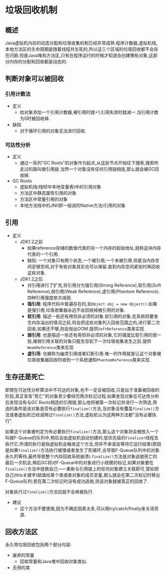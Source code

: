# 垃圾回收机制

## 概述

Java虚拟机内存的动态分配和垃圾收集机制已经非常成熟.程序计数器,虚拟机栈,本地方法区的生命周期是随着线程共生死的,所以这三个区域的垃圾回收都不会存在问题.但是Java堆和方法区,只有在程序运行的时候才知道会创建哪些对象,这部分内存的分配和回收都是动态的.

## 判断对象可以被回收

### 引用计数法

* 定义
  * 给对象添加一个引用计数器,被引用时就+1,引用失效时就减一.当引用计数为0时被回收掉.
* 缺陷
  * 对于循环引用的对象无法进行回收.

### 可达性分析

- 定义
  - 通过一系列"GC Roots"的对象作为起点,从这些节点开始往下搜索,搜索所走过的路叫做引用链.当然一个对象没有任何引用链相连,那么就会被GC回收掉.
- GC Roots
  - 虚拟机栈(栈桢中本地变量表)中的引用对象
  - 方法区中静态属性引用的对象
  - 方法区中常量引用的对象
  - 本地方法栈中的JNI(即一般说的Native方法)引用的对象



## 引用

- 定义
  - JDK1.2之前
    - 如果reference存储的数值代表的另一个内存的起始地址,就称这块内存代表的一个引用.
    - 缺陷: 一个对象只有两个状态,一个被引用,一个未被引用.但是当内存空间足够空闲,对于有些对象其实也可以保留.直到内存空间紧张时再回收这些对象.
  - JDK1.2之后
    - 对引用进行了扩充,将引用分为强引用(Strong Reference),软引用(Soft Reference),弱引用(Weak Reference),虚引用(Phantom Reference).四种引用强度依次减弱.
    - **强引用**: 程序代码中普遍存在的,如`Object obj = new Object()`.如果是强引用,垃圾收集器永远不会回收掉被引用的对象.
    - **软引用**: 描述一些还有用但非必须的对象.软引用的对象,在系统将要发生内存溢出的情况之前,将会把这些对象列入回收范围之内,进行第二次回收,如果还不够,则会抛出OOM.提供`SoftReference`类来实现
    - **弱引用**: 也是描述一些还有用但非必须的对象,它的强度比软引用的弱一些,被弱引用关联的对象只能生存到下一次垃圾收集发生之前.提供`WeakReference`类来实现
    - **虚引用**: 也被称为幽灵引用或者幻影引用.唯一的作用就是让这个对象被垃圾收集器回收时收到一个系统通知`PhantomReference`类来实现.



## 生存还是死亡

即使在可达性分析算法中不可达的对象,也不一定会被回收,只是出于准备被回收的阶段,真正宣告"死亡"的对象至少要经历两次标记过程.如果发现对象在可达性分析后发现没有与GC Roots相连的引用链,那么他将被第一次标记并进行一次筛选,筛选的条件是该对象是否有必要执行`finalize()`方法,当对象没有覆盖`finalize()`方法或者虚拟机已经调用过`finalize()`方法,虚拟机认为这两种方法都"没有必要执行".

如果这个对象被判定为有必要执行`finalize()`方法,那么这个对象将会被放入一个叫做F-Queue的队列中,稍后会由虚拟机自动创建的,低优先级的`Finalizer`线程去执行它.所谓的执行是指虚拟机会触发这个方法,但并不承诺会等待它运行结束(原因是如果`finalize()`方法执行缓慢或者发生了死循环,会导致F-Queue队列中的对象永久的等待,最终导致整个内存回收系统崩溃).`finalize()`方法是对象逃脱死亡的最后一次机会,稍后GC将对F-Queue中的对象进行小规模的标记,如果对象要在`finalize()`方法中拯救自己——重新与引用链上的任何对象建立关联即可,譬如把自己(this关键字)赋值给某个类或者对象的成员变量,那么就会在第二次标记时移出F-Queue队列;若在第二次标记时没有成功逃脱,则该对象就被真正的回收了.

对象执行过`finalize()`方法后就不会再被执行.

* 建议
  * 这个方法不要使用,因为不确定因素太多,可以用try/catch/finally来关闭资源.



## 回收方法区

永久带垃圾回收包括两个部分内容: 

* 废弃的常量
  * 回收常量和Java堆中回收对象类似.
* 无用的类



